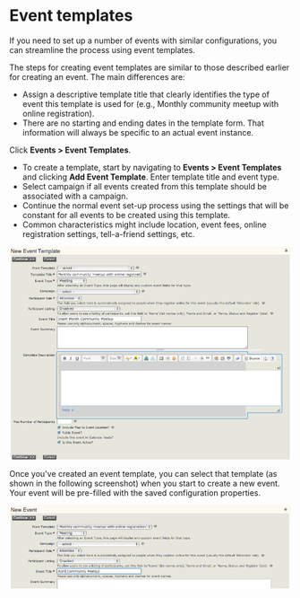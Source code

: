 # Event templates

If you need to set up a number of events with similar configurations,
you can streamline the process using event templates.

The steps for creating event templates are similar to those described
earlier for creating an event. The main differences are:

-   Assign a descriptive template title that clearly identifies the type
    of event this template is used for (e.g., Monthly community meetup
    with online registration).
-   There are no starting and ending dates in the template form. That
    information will always be specific to an actual event instance.

Click **Events > Event Templates**.

-   To create a template, start by navigating to **Events > Event
    Templates** and clicking **Add Event Template**. Enter template
    title and event type. 
-   Select campaign if all events created from this template should be
    associated with a campaign.
-   Continue the normal event set-up process using the settings that
    will be constant for all events to be created using this template.
-   Common characteristics might include location, event fees, online
    registration settings, tell-a-friend settings, etc.

![image](../img/event_template_setup.png)

Once you've created an event template, you can select that template (as
shown in the following screenshot) when you start to create a new event.
Your event will be pre-filled with the saved configuration properties.

![image](../img/event_template_new.png)
